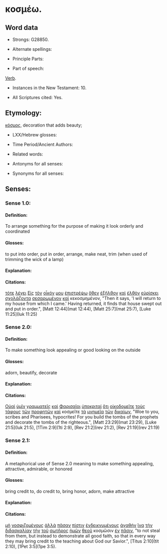 # κοσμέω.

<!-- Status: S2=Needs2ndReview -->
<!-- Lexica used for edits: BDAG, FFM, LN, BN, A-S -->

## Word data

* Strongs: G28850.


* Alternate spellings:

* Principle Parts: 

* Part of speech: 

[Verb](http://ugg.readthedocs.io/en/latest/verb.html).

* Instances in the New Testament: 10.

* All Scriptures cited: Yes.

## Etymology: 

[κόσμος](../G28890/01.md), decoration that adds beauty;

* LXX/Hebrew glosses: 

* Time Period/Ancient Authors: 

* Related words: 

* Antonyms for all senses:

* Synonyms for all senses: 

## Senses:

### Sense 1.0:

#### Definition: 

To arrange something for the purpose of making it look orderly and coordinated

#### Glosses:

to put into order, put in order, arrange, make neat, trim (when used of trimming the wick of a lamp) 

#### Explanation:

#### Citations:

[τότε](../G51190/01.md) [λέγει](../G30040/01.md) [Εἰς](../G15190/01.md) [τὸν](../G35880/01.md) [οἶκόν](../G36240/01.md) [μου](../G14730/01.md) [ἐπιστρέψω](../G19940/01.md) [ὅθεν](../G36060/01.md) [ἐξῆλθον](../G18310/01.md) [καὶ](../G25320/01.md) [ἐλθὸν](../G20640/01.md) [εὑρίσκει](../G21470/01.md) [σχολάζοντα](../G49800/01.md) [σεσαρωμένον](../G45630/01.md) [καὶ](../G25320/01.md) κεκοσμημένον, 
"Then it says, 'I will return to my house from which I came.' Having returned, it finds that house swept out and put in order.", 
[Matt 12:44](mat 12:44),  [Matt 25:7](mat 25:7), [Luke 11:25](luk 11:25)  

### Sense 2.0:

#### Definition: 

To make something look appealing or good looking on the outside

#### Glosses:

adorn, beautify, decorate

#### Explanation:

#### Citations:

[Οὐαὶ](../G37590/01.md) [ὑμῖν](../G47710/01.md) [γραμματεῖς](../G11220/01.md) [καὶ](../G25320/01.md) [Φαρισαῖοι](../G53300/01.md) [ὑποκριταί](../G52730/01.md) [ὅτι](../G37540/01.md) [οἰκοδομεῖτε](../G36180/01.md) [τοὺς](../G35880/01.md) [τάφους](../G50280/01.md) [τῶν](../G35880/01.md) [προφητῶν](../G43960/01.md) [καὶ](../G25320/01.md) κοσμεῖτε [τὰ](../G35880/01.md) [μνημεῖα](../G34190/01.md) [τῶν](../G35880/01.md) [δικαίων](../G13420/01.md), 
"Woe to you, scribes and Pharisees, hypocrites! For you build the tombs of the prophets and decorate the tombs of the righteous.", 
[Matt 23:29](mat 23:29),  [Luke 21:5](luk 21:5),  [1Tim 2:9](1ti 2:9),  [Rev 21:2](rev 21:2),  [Rev 21:19](rev 21:19)  

### Sense 2.1:

#### Definition: 

A metaphorical use of Sense 2.0 meaning to make something appealing, attractive, admirable, or honored 

#### Glosses:

bring credit to, do credit to, bring honor, adorn, make attractive 

#### Explanation:

#### Citations:

[μὴ](../G33610/01.md) [νοσφιζομένους](../G35570/01.md) [ἀλλὰ](../G02350/01.md) [πᾶσαν](../G39560/01.md) [πίστιν](../G41020/01.md) [ἐνδεικνυμένους](../G17310/01.md) [ἀγαθήν](../G00180/01.md) [ἵνα](../G24430/01.md) [τὴν](../G35880/01.md) [διδασκαλίαν](../G13190/01.md) [τὴν](../G35880/01.md) [τοῦ](../G35880/01.md) [σωτῆρος](../G49900/01.md) [ἡμῶν](../G14730/01.md) [θεοῦ](../G23160/01.md) κοσμῶσιν [ἐν](../G17220/01.md) [πᾶσιν](../G39560/01.md), 
"to not steal from them, but instead to demonstrate all good faith, so that in every way they may bring credit to the teaching about God our Savior.", 
[Titus 2:10](tit 2:10),  [1Pet 3:5](1pe 3:5). 
